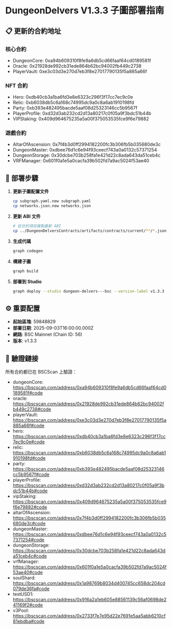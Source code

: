 
# DungeonDelvers V1.3.3 子圖部署指南

## 📋 更新的合約地址

### 核心合約
- DungeonCore: 0xa94b609310f8fe9a6db5cd66faaf64cd0189581f
- Oracle: 0x21928de992cb31ede864b62bc94002fb449c2738
- PlayerVault: 0xe3c03d3e270d7eb3f8e27017790135f5a885a66f

### NFT 合約
- Hero: 0xdb40cb3a1ba6fd3e8e6323c296f3f17cc7ec9c0e
- Relic: 0xb6038db5c6a168c74995dc9a0c8a6ab1910198fd  
- Party: 0xb393e482495bacde5aaf08d25323146cc5b9567f
- PlayerProfile: 0xd32d3ab232cd2d13a80217c0f05a9f3bdc51b44b
- VIPStaking: 0x409d964675235a5a00f375053535fce9f6e79882

### 遊戲合約
- AltarOfAscension: 0x7f4b3d0ff2994182200fc3b306fb5b035680de3c
- DungeonMaster: 0xdbee76d1c6e94f93ceecf743a0a0132c57371254
- DungeonStorage: 0x30dcbe703b258fa1e421d22c8ada643da51ceb4c
- VRFManager: 0x601f0a1e5a0cacfa39b502fd7a9ac5024f53ae40

## 🚀 部署步驟

1. **更新子圖配置文件**
   ```bash
   cp subgraph.yaml.new subgraph.yaml
   cp networks.json.new networks.json
   ```

2. **更新 ABI 文件**
   ```bash
   # 從合約項目複製最新 ABI
   cp ../DungeonDelversContracts/artifacts/contracts/current/**/*.json ./abis/
   ```

3. **生成代碼**
   ```bash
   graph codegen
   ```

4. **構建子圖**
   ```bash
   graph build
   ```

5. **部署到 Studio**
   ```bash
   graph deploy --studio dungeon-delvers---bsc --version-label v1.3.3
   ```

## ⚙️ 重要配置

- **起始區塊**: 59848829
- **部署日期**: 2025-09-03T16:00:00.000Z
- **網路**: BSC Mainnet (Chain ID: 56)
- **版本**: v1.3.3

## 🔗 驗證鏈接

所有合約都已在 BSCScan 上驗證：
- dungeonCore: https://bscscan.com/address/0xa94b609310f8fe9a6db5cd66faaf64cd0189581f#code
- oracle: https://bscscan.com/address/0x21928de992cb31ede864b62bc94002fb449c2738#code
- playerVault: https://bscscan.com/address/0xe3c03d3e270d7eb3f8e27017790135f5a885a66f#code
- hero: https://bscscan.com/address/0xdb40cb3a1ba6fd3e8e6323c296f3f17cc7ec9c0e#code
- relic: https://bscscan.com/address/0xb6038db5c6a168c74995dc9a0c8a6ab1910198fd#code
- party: https://bscscan.com/address/0xb393e482495bacde5aaf08d25323146cc5b9567f#code
- playerProfile: https://bscscan.com/address/0xd32d3ab232cd2d13a80217c0f05a9f3bdc51b44b#code
- vipStaking: https://bscscan.com/address/0x409d964675235a5a00f375053535fce9f6e79882#code
- altarOfAscension: https://bscscan.com/address/0x7f4b3d0ff2994182200fc3b306fb5b035680de3c#code
- dungeonMaster: https://bscscan.com/address/0xdbee76d1c6e94f93ceecf743a0a0132c57371254#code
- dungeonStorage: https://bscscan.com/address/0x30dcbe703b258fa1e421d22c8ada643da51ceb4c#code
- vrfManager: https://bscscan.com/address/0x601f0a1e5a0cacfa39b502fd7a9ac5024f53ae40#code
- soulShard: https://bscscan.com/address/0x1a98769b8034d400745cc658dc204cd079de36fa#code
- testUSD1: https://bscscan.com/address/0x916a2a1eb605e88561139c56af0698de241169f2#code
- v3Pool: https://bscscan.com/address/0x2733f7e7e95d22e7691e5aa5abb6210cf81ebdba#code
